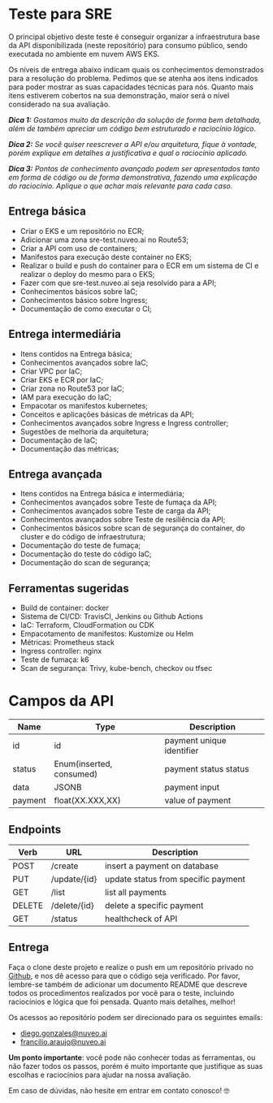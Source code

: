 # Teste para SRE

O principal objetivo deste teste é conseguir organizar a infraestrutura base da API disponibilizada (neste repositório) para consumo público, sendo executada no ambiente em nuvem AWS EKS.

Os níveis de entrega abaixo indicam quais os conhecimentos demonstrados para a resolução do problema. Pedimos que se atenha aos itens indicados para poder mostrar as suas capacidades técnicas para nós. Quanto mais itens estiverem cobertos na sua demonstração, maior será o nível considerado na sua avaliação.

_**Dica 1:**_ _Gostamos muito da descrição da solução de forma bem detalhada, além de também apreciar um código bem estruturado e raciocínio lógico._

_**Dica 2:**_ _Se você quiser reescrever a API e/ou arquitetura, fique à vontade, porém explique em detalhes a justificativa e qual o raciocínio aplicado._

_**Dica 3:**_  _Pontos de conhecimento avançado podem ser apresentados tanto em forma de código ou de forma demonstrativa, fazendo uma explicação do raciocínio. Aplique o que achar mais relevante para cada caso._

## Entrega básica
 - Criar o EKS e um repositório no ECR;
 - Adicionar uma zona sre-test.nuveo.ai no Route53;
 - Criar a API com uso de containers;
 - Manifestos para execução deste container no EKS;
 - Realizar o build e push do container para o ECR em um sistema de CI e realizar o deploy do mesmo para o EKS;
 - Fazer com que sre-test.nuveo.ai seja resolvido para a API;
 - Conhecimentos básicos sobre IaC;
 - Conhecimentos básico sobre Ingress;
 - Documentação de como executar o CI;

## Entrega intermediária
 - Itens contidos na Entrega básica;
 - Conhecimentos avançados sobre IaC;
 - Criar VPC por IaC;
 - Criar EKS e ECR por IaC;
 - Criar zona no Route53 por IaC;
 - IAM para execução do IaC;
 - Empacotar os manifestos kubernetes;
 - Conceitos e aplicações básicas de métricas da API;
 - Conhecimentos avançados sobre Ingress e Ingress controller;
 - Sugestões de melhoria da arquitetura;
 - Documentação de IaC;
 - Documentação das métricas;

## Entrega avançada
 - Itens contidos na Entrega básica e intermediária;
 - Conhecimentos avançados sobre Teste de fumaça da API;
 - Conhecimentos avançados sobre Teste de carga da API;
 - Conhecimentos avançados sobre Teste de resiliência da API;
 - Conhecimentos básicos sobre scan de segurança do container, do cluster e do código de infraestrutura;
 - Documentação do teste de fumaça;
 - Documentação do teste do código IaC;
 - Documentação do scan de segurança;
 
## Ferramentas sugeridas
 - Build de container: docker
 - Sistema de CI/CD: TravisCI, Jenkins ou Github Actions
 - IaC: Terraform, CloudFormation ou CDK
 - Empacotamento de manifestos: Kustomize ou Helm
 - Métricas: Prometheus stack
 - Ingress controller: nginx
 - Teste de fumaça: k6
 - Scan de segurança: Trivy, kube-bench, checkov ou tfsec

# Campos da API

|Name|Type|Description|
|-|-|-|
|id|id|payment unique identifier|
|status|Enum(inserted, consumed)|payment status status|
|data|JSONB|payment input|
|payment|float(XX.XXX,XX)|value of payment

## Endpoints

|Verb|URL|Description|
|-|-|-|
|POST|/create|insert a payment on database|
|PUT|/update/{id}|update status from specific payment|
|GET|/list|list all payments|
|DELETE|/delete/{id}|delete a specific payment|
|GET|/status|healthcheck of API|

## Entrega

Faça o clone deste projeto e realize o push em um repositório privado no [Github](https://github.com/), e nos dê acesso para que o código seja verificado. Por favor, lembre-se também de adicionar um documento README que descreve todos os procedimentos realizados por você para o teste, incluindo raciocínios e lógica que foi pensada. Quanto mais detalhes, melhor!

Os acessos ao repositório podem ser direcionado para os seguintes emails:

- diego.gonzales@nuveo.ai
- francilio.araujo@nuveo.ai

**Um ponto importante**: você pode não conhecer todas as ferramentas, ou não fazer todos os passos, porém é muito importante que justifique as suas escolhas e raciocínios para ajudar na nossa avaliação.

Em caso de dúvidas, não hesite em entrar em contato conosco! :nerd_face:
